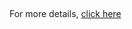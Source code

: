 ##

For more details, [click here](https://github.com/botanicalbabble/front-end/blob/main/README.md)
